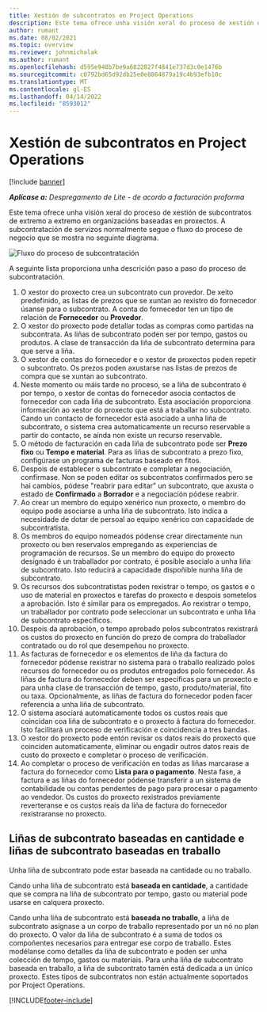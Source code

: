 ```yaml
---
title: Xestión de subcontratos en Project Operations
description: Este tema ofrece unha visión xeral do proceso de xestión de subcontratos de extremo a extremo normalmente en organizacións baseadas en proxectos.
author: rumant
ms.date: 08/02/2021
ms.topic: overview
ms.reviewer: johnmichalak
ms.author: rumant
ms.openlocfilehash: d595e948b7be9a6822827f4841e737d3c0e1476b
ms.sourcegitcommit: c0792bd65d92db25e0e8864879a19c4b93efb10c
ms.translationtype: MT
ms.contentlocale: gl-ES
ms.lasthandoff: 04/14/2022
ms.locfileid: "8593012"
---
```

# <a name="subcontract-management-in-project-operations"></a>Xestión de subcontratos en Project Operations

[!include [banner](../../includes/dataverse-preview.md)]

_**Aplícase a:** Despregamento de Lite - de acordo a facturación proforma_

Este tema ofrece unha visión xeral do proceso de xestión de subcontratos de extremo a extremo en organizacións baseadas en proxectos. A subcontratación de servizos normalmente segue o fluxo do proceso de negocio que se mostra no seguinte diagrama.

![Fluxo do proceso de subcontratación](../media/SubcontractingProcessFlow.png)

A seguinte lista proporciona unha descrición paso a paso do proceso de subcontratación.

1. O xestor do proxecto crea un subcontrato cun provedor. De xeito predefinido, as listas de prezos que se xuntan ao rexistro do fornecedor úsanse para o subcontrato. A conta do fornecedor ten un tipo de relación de **Fornecedor** ou **Provedor**.
2. O xestor do proxecto pode detallar todas as compras como partidas na subcontrata. As liñas de subcontrato poden ser por tempo, gastos ou produtos. A clase de transacción da liña de subcontrato determina para que serve a liña.
3. O xestor de contas do fornecedor e o xestor de proxectos poden repetir o subcontrato. Os prezos poden axustarse nas listas de prezos de compra que se xuntan ao subcontrato.
4. Neste momento ou máis tarde no proceso, se a liña de subcontrato é por tempo, o xestor de contas do fornecedor asocia contactos de fornecedor con cada liña de subcontrato. Esta asociación proporciona información ao xestor do proxecto que está a traballar no subcontrato. Cando un contacto de fornecedor está asociado a unha liña de subcontrato, o sistema crea automaticamente un recurso reservable a partir do contacto, se aínda non existe un recurso reservable.
5. O método de facturación en cada liña de subcontrato pode ser **Prezo fixo** ou **Tempo e material**. Para as liñas de subcontrato a prezo fixo, configúrase un programa de facturas baseado en fitos.
6.  Despois de establecer o subcontrato e completar a negociación, confírmase. Non se poden editar os subcontratos confirmados pero se hai cambios, pódese "reabrir para editar" un subcontrato, que axusta o estado de **Confirmado** a **Borrador** e a negociación pódese reabrir. 
7.  Ao crear un membro do equipo xenérico nun proxecto, o membro do equipo pode asociarse a unha liña de subcontrato. Isto indica a necesidade de dotar de persoal ao equipo xenérico con capacidade de subcontratista.
8.  Os membros do equipo nomeados pódense crear directamente nun proxecto ou ben reservalos empregando as experiencias de programación de recursos. Se un membro do equipo do proxecto designado é un traballador por contrato, é posible asocialo a unha liña de subcontrato. Isto reducirá a capacidade dispoñible nunha liña de subcontrato.
9.  Os recursos dos subcontratistas poden rexistrar o tempo, os gastos e o uso de material en proxectos e tarefas do proxecto e despois sometelos a aprobación. Isto é similar para os empregados. Ao rexistrar o tempo, un traballador por contrato pode seleccionar un subcontrato e unha liña de subcontrato específicos.
10. Despois da aprobación, o tempo aprobado polos subcontratos rexistrará os custos do proxecto en función do prezo de compra do traballador contratado ou do rol que desempeñou no proxecto.
11. As facturas de fornecedor e os elementos de liña da factura do fornecedor pódense rexistrar no sistema para o traballo realizado polos recursos do fornecedor ou os produtos entregados polo fornecedor. As liñas de factura do fornecedor deben ser específicas para un proxecto e para unha clase de transacción de tempo, gasto, produto/material, fito ou taxa. Opcionalmente, as liñas de factura do fornecedor poden facer referencia a unha liña de subcontrato.
12. O sistema asociará automaticamente todos os custos reais que coincidan coa liña de subcontrato e o proxecto á factura do fornecedor. Isto facilitará un proceso de verificación e coincidencia a tres bandas.
13. O xestor do proxecto pode entón revisar os datos reais do proxecto que coinciden automaticamente, eliminar ou engadir outros datos reais de custo do proxecto e completar o proceso de verificación.
14. Ao completar o proceso de verificación en todas as liñas marcarase a factura do fornecedor como **Lista para o pagamento**. Nesta fase, a factura e as liñas do fornecedor pódense transferir a un sistema de contabilidade ou contas pendentes de pago para procesar o pagamento ao vendedor. Os custos do proxecto rexistrados previamente reverteranse e os custos reais da liña de factura do fornecedor rexistraranse no proxecto.

## <a name="quantity-based-subcontract-lines-and-work-based-subcontract-lines"></a>Liñas de subcontrato baseadas en cantidade e liñas de subcontrato baseadas en traballo

Unha liña de subcontrato pode estar baseada na cantidade ou no traballo. 

Cando unha liña de subcontrato está **baseada en cantidade**, a cantidade que se compra na liña de subcontrato por tempo, gasto ou material pode usarse en calquera proxecto.

Cando unha liña de subcontrato está **baseada no traballo**, a liña de subcontrato asígnase a un corpo de traballo representado por un nó no plan do proxecto. O valor da liña de subcontrato é a suma de todos os compoñentes necesarios para entregar ese corpo de traballo. Estes modélanse como detalles da liña de subcontrato e poden ser unha colección de tempo, gastos ou materiais. Para unha liña de subcontrato baseada en traballo, a liña de subcontrato tamén está dedicada a un único proxecto. Estes tipos de subcontratos non están actualmente soportados por Project Operations.

[!INCLUDE[footer-include](../../includes/footer-banner.md)]

